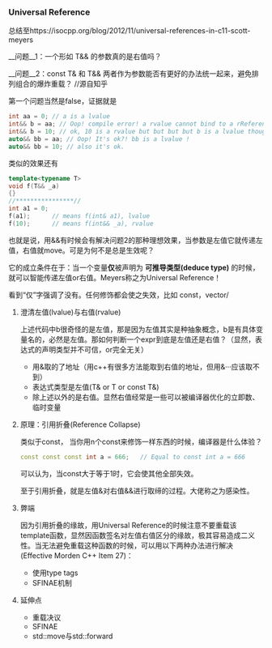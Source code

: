 ### Universal Reference

总结至https://isocpp.org/blog/2012/11/universal-references-in-c11-scott-meyers

__问题__1：一个形如 T&& 的参数真的是右值吗？

__问题__2：const T& 和 T&& 两者作为参数能否有更好的办法统一起来，避免排列组合的爆炸重载？	//源自知乎



第一个问题当然是false，证据就是

~~~c++
int aa = 0; // a is a lvalue
int&& b = aa; // Oop! compile error! a rvalue cannot bind to a rReference.
int&& b = 10; // ok, 10 is a rvalue but but but but b is a lvalue though its type is rReference to 				 // inth. now just ignore wtf
auto&& bb = aa; // Oop! It's ok?! bb is a lvalue !
auto&& bb = 10; // also it's ok.
~~~

类似的效果还有

~~~c++
template<typename T>
void f(T&& _a)		
{}
//****************//
int a1 = 0;
f(a1);		// means f(int& a1), lvalue
f(10);		// means f(int&& _a), rvalue
~~~

也就是说，用&&有时候会有解决问题2的那种理想效果，当参数是左值它就传递左值，右值就move。可是为何不是总是生效呢？

它的成立条件在于：当一个变量**仅**被声明为 **可推导类型(deduce type)** 的时候，就可以智能传递左值or右值。Meyers称之为Universal Reference！

看到“仅”字强调了没有。任何修饰都会使之失效，比如 const，vector/<T/> 



1. 澄清左值(lvalue)与右值(rvalue)

   上述代码中b很奇怪的是左值，那是因为左值其实是种抽象概念，b是有具体变量名的，必然是左值。那如何判断一个expr到底是左值还是右值？（显然，表达式的声明类型并不可信，or完全无关）

   * 用&取的了地址（用c++有很多方法能取到右值的地址，但用&···应该取不到）
   * 表达式类型是左值(T& or T or const T&)
   * 除上述以外的是右值。显然右值经常是一些可以被编译器优化的立即数、临时变量

2. 原理：引用折叠(Reference Collapse)

   类似于const， 当你用n个const来修饰一样东西的时候，编译器是什么体验？

   ~~~c++
   const const const int a = 666;	// Equal to const int a = 666
   ~~~

   可以认为，当const大于等于1时，它会使其他全部失效。

   至于引用折叠，就是左值&对右值&&进行取缔的过程。大佬称之为感染性。

3. 弊端

   因为引用折叠的缘故，用Universal Reference的时候注意不要重载该template函数，显然因函数签名对左值右值区分的缘故，极其容易造成二义性。当无法避免重载这种函数的时候，可以用以下两种办法进行解决(Effective Morden C++ Item 27)：

   * 使用type tags
   * SFINAE机制

4. 延伸点

   * 重载决议
   * SFINAE
   * std::move与std::forward